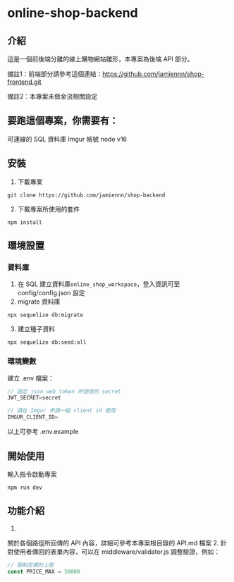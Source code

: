 # online-shop-backend

## 介紹
這是一個前後端分離的線上購物網站雛形，本專案為後端 API 部分。

備註1：前端部分請參考這個連結：https://github.com/jamiennn/shop-frontend.git

備註2：本專案未做金流相關設定

## 要跑這個專案，你需要有：
可連線的 SQL 資料庫
Imgur 帳號
node v16

## 安裝

1. 下載專案
```
git clone https://github.com/jamiennn/shop-backend
```

2. 下載專案所使用的套件
```
npm install
```

## 環境設置

### 資料庫
1. 在 SQL 建立資料庫`online_shop_workspace`，登入資訊可至 config/config.json 設定
2. migrate 資料庫
```
npx sequelize db:migrate
```
3. 建立種子資料
```
npx sequelize db:seed:all
```

### 環境變數
建立 .env 檔案：
```js
// 設定 json web token 所使用的 secret
JWT_SECRET=secret

// 請在 Imgur 申請一組 client id 使用
IMGUR_CLIENT_ID=
```
以上可參考 .env.example


## 開始使用

輸入指令啟動專案
```
npm run dev
```

## 功能介紹
1. 
關於各個路徑所回傳的 API 內容，詳細可參考本專案根目錄的 API.md 檔案
2. 
針對使用者傳回的表單內容，可以在 middleware/validator.js 調整驗證，例如：
```js
// 限制定價的上限
const PRICE_MAX = 50000
```